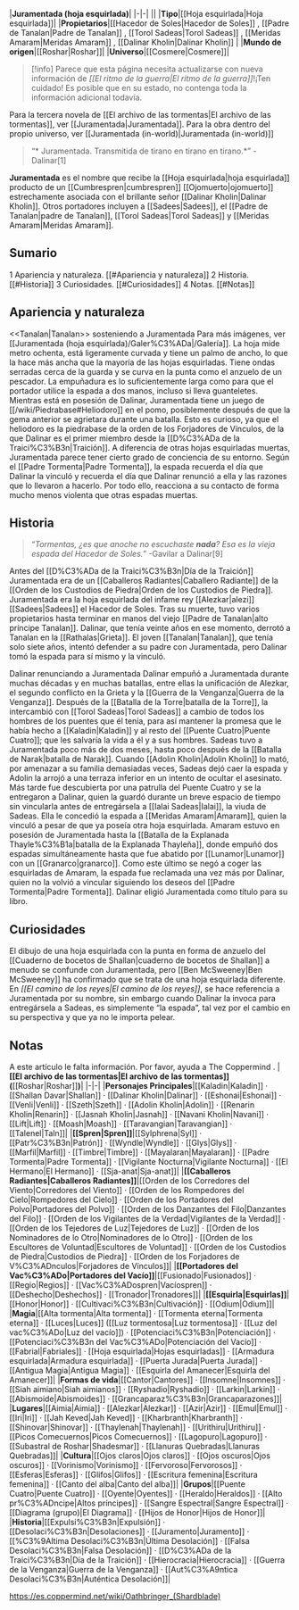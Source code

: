 

|**Juramentada (hoja esquirlada)**|
|-|-|
||
|**Tipo**|[[Hoja esquirlada\|Hoja esquirlada]]|
|**Propietarios**|[[Hacedor de Soles\|Hacedor de Soles]] , [[Padre de Tanalan\|Padre de Tanalan]] , [[Torol Sadeas\|Torol Sadeas]] , [[Meridas Amaram\|Meridas Amaram]] , [[Dalinar Kholin\|Dalinar Kholin]] |
|**Mundo de origen**|[[Roshar\|Roshar]]|
|**Universo**|[[Cosmere\|Cosmere]]|

> [!info] Parece que esta página necesita actualizarse con nueva información de *[[El ritmo de la guerra\|El ritmo de la guerra]]*!¡Ten cuidado! Es posible que en su estado, no contenga toda la información adicional todavía.

Para la tercera novela de [[El archivo de las tormentas\|El archivo de las tormentas]], ver [[Juramentada\|Juramentada]]. Para la obra dentro del propio universo, ver [[Juramentada (in-world)\|Juramentada (in-world)]]
>“* Juramentada. Transmitida de tirano en tirano en tirano.*”
\- Dalinar[1]


**Juramentada** es el nombre que recibe la [[Hoja esquirlada\|hoja esquirlada]] producto de un [[Cumbrespren\|cumbrespren]] [[Ojomuerto\|ojomuerto]] estrechamente asociada con el brillante señor [[Dalinar Kholin\|Dalinar Kholin]]. Otros portadores incluyen a [[Sadees\|Sadees]], el [[Padre de Tanalan\|padre de Tanalan]], [[Torol Sadeas\|Torol Sadeas]] y [[Meridas Amaram\|Meridas Amaram]].

## Sumario

1 Apariencia y naturaleza. [[#Apariencia y naturaleza]] 
2 Historia. [[#Historia]] 
3 Curiosidades. [[#Curiosidades]] 
4 Notas. [[#Notas]] 


## Apariencia y naturaleza
  <<Tanalan\|Tanalan>> sosteniendo a Juramentada
Para más imágenes, ver [[Juramentada (hoja esquirlada)/Galer%C3%ADa\|/Galería]].
La hoja mide metro ochenta, está ligeramente curvada y tiene un palmo de ancho, lo que la hace más ancha que la mayoría de las hojas esquirladas. Tiene ondas serradas cerca de la guarda y se curva en la punta como el anzuelo de un pescador. La empuñadura es lo suficientemente larga como para que el portador utilice la espada a dos manos, incluso si lleva guanteletes. Mientras está en posesión de Dalinar, Juramentada tiene un juego de [[/wiki/Piedrabase#Heliodoro]] en el pomo, posiblemente después de que la gema anterior se agrietara durante una batalla. Esto es curioso, ya que el heliodoro es la piedrabase de la orden de los Forjadores de Vínculos, de la que Dalinar es el primer miembro desde la [[D%C3%ADa de la Traici%C3%B3n\|Traición]].
A diferencia de otras hojas esquirladas muertas, Juramentada parece tener cierto grado de conciencia de su entorno. Según el [[Padre Tormenta\|Padre Tormenta]], la espada recuerda el día que Dalinar la vinculó y recuerda el día que Dalinar renunció a ella y las razones que lo llevaron a hacerlo. Por todo ello, reacciona a su contacto de forma mucho menos violenta que otras espadas muertas.

## Historia
>“*Tormentas, ¿es que anoche no escuchaste **nada**? Esa es la vieja espada del Hacedor de Soles.*”
\-Gavilar a Dalinar[9]


Antes del [[D%C3%ADa de la Traici%C3%B3n\|Día de la Traición]] Juramentada era de un [[Caballeros Radiantes\|Caballero Radiante]] de la [[Orden de los Custodios de Piedra\|Orden de los Custodios de Piedra]].
Juramentada era la hoja esquirlada del infame rey [[Alezkar\|alezi]] [[Sadees\|Sadees]] el Hacedor de Soles. Tras su muerte, tuvo varios propietarios hasta terminar en manos del viejo [[Padre de Tanalan\|alto príncipe Tanalan]]. Dalinar, que tenía veinte años en ese momento, derrotó a Tanalan en la [[Rathalas\|Grieta]]. El joven [[Tanalan\|Tanalan]], que tenía solo siete años, intentó defender a su padre con Juramentada, pero Dalinar tomó la espada para sí mismo y la vinculó.

  Dalinar renunciando a Juramentada
Dalinar empuñó a Juramentada durante muchas décadas y en muchas batallas, entre ellas la unificación de Alezkar, el segundo conflicto en la Grieta y la [[Guerra de la Venganza\|Guerra de la Venganza]]. Después de la [[Batalla de la Torre\|batalla de la Torre]], la intercambió con [[Torol Sadeas\|Torol Sadeas]] a cambio de todos los hombres de los puentes que él tenía, para así mantener la promesa que le había hecho a [[Kaladin\|Kaladin]] y al resto del [[Puente Cuatro\|Puente Cuatro]]; que les salvaría la vida a él y a sus hombres.
Sadeas tuvo a Juramentada poco más de dos meses, hasta poco después de la [[Batalla de Narak\|batalla de Narak]]. Cuando [[Adolin Kholin\|Adolin Kholin]] lo mató, por amenazar a su familia demasiadas veces, Sadeas dejó caer la espada y Adolin la arrojó a una terraza inferior en un intento de ocultar el asesinato. Más tarde fue descubierta por una patrulla del Puente Cuatro y se la entregaron a Dalinar, quien la guardó durante un breve espacio de tiempo sin vincularla antes de entregársela a [[Ialai Sadeas\|Ialai]], la viuda de Sadeas. Ella le concedió la espada a [[Meridas Amaram\|Amaram]], quien la vinculó a pesar de que ya poseía otra hoja esquirlada.
Amaram estuvo en posesión de Juramentada hasta la [[Batalla de la Explanada Thayle%C3%B1a\|batalla de la Explanada Thayleña]], donde empuñó dos espadas simultáneamente hasta que fue abatido por [[Lunamor\|Lunamor]] con un [[Granarco\|granarco]]. Como este último se negó a coger las esquirladas de Amaram, la espada fue reclamada una vez más por Dalinar, quien no la volvió a vincular siguiendo los deseos del [[Padre Tormenta\|Padre Tormenta]]. Dalinar eligió Juramentada como título para su libro.

## Curiosidades
El dibujo de una hoja esquirlada con la punta en forma de anzuelo del [[Cuaderno de bocetos de Shallan\|cuaderno de bocetos de Shallan]] a menudo se confunde con Juramentada, pero [[Ben McSweeney\|Ben McSweeney]] ha confirmado que se trata de una hoja esquirlada diferente.
En *[[El camino de los reyes\|El camino de los reyes]]*, se hace referencia a Juramentada por su nombre, sin embargo cuando Dalinar la invoca para entregársela a Sadeas, es simplemente “la espada”, tal vez por el cambio en su perspectiva y que ya no le importa pelear.
## Notas

A este artículo le falta información. Por favor, ayuda a The Coppermind .
|**[[El archivo de las tormentas\|El archivo de las tormentas]] (**[[Roshar\|Roshar]]**)**|
|-|-|
|**Personajes Principales**|[[Kaladin\|Kaladin]] · [[Shallan Davar\|Shallan]] · [[Dalinar Kholin\|Dalinar]] · [[Eshonai\|Eshonai]] · [[Venli\|Venli]] · [[Szeth\|Szeth]] · [[Adolin Kholin\|Adolin]] · [[Renarin Kholin\|Renarin]] · [[Jasnah Kholin\|Jasnah]] · [[Navani Kholin\|Navani]] · [[Lift\|Lift]] · [[Moash\|Moash]] · [[Taravangian\|Taravangian]] · [[Talenel\|Taln]]|
|**[[Spren\|Spren]]**|[[Sylphrena\|Syl]] · [[Patr%C3%B3n\|Patrón]] · [[Wyndle\|Wyndle]] · [[Glys\|Glys]] · [[Marfil\|Marfil]] · [[Timbre\|Timbre]] · [[Mayalaran\|Mayalaran]] · [[Padre Tormenta\|Padre Tormenta]] · [[Vigilante Nocturna\|Vigilante Nocturna]] · [[El Hermano\|El Hermano]] · [[Sja-anat\|Sja-anat]]|
|**[[Caballeros Radiantes\|Caballeros Radiantes]]**|[[Orden de los Corredores del Viento\|Corredores del Viento]] · [[Orden de los Rompedores del Cielo\|Rompedores del Cielo]] · [[Orden de los Portadores del Polvo\|Portadores del Polvo]] · [[Orden de los Danzantes del Filo\|Danzantes del Filo]] · [[Orden de los Vigilantes de la Verdad\|Vigilantes de la Verdad]] · [[Orden de los Tejedores de Luz\|Tejedores de Luz]] · [[Orden de los Nominadores de lo Otro\|Nominadores de lo Otro]] · [[Orden de los Escultores de Voluntad\|Escultores de Voluntad]] · [[Orden de los Custodios de Piedra\|Custodios de Piedra]] · [[Orden de los Forjadores de V%C3%ADnculos\|Forjadores de Vínculos]]|
|**[[Portadores del Vac%C3%ADo\|Portadores del Vacío]]**|[[Fusionado\|Fusionados]] · [[Regio\|Regios]] · [[Vac%C3%ADospren\|Vacíospren]] · [[Deshecho\|Deshechos]] · [[Tronador\|Tronadores]]|
|**[[Esquirla\|Esquirlas]]**|[[Honor\|Honor]] · [[Cultivaci%C3%B3n\|Cultivación]] · [[Odium\|Odium]]|
|**Magia**|[[Alta tormenta\|Alta tormenta]] · [[Tormenta eterna\|Tormenta eterna]] · [[Luces\|Luces]] ([[Luz tormentosa\|Luz tormentosa]] · [[Luz del vac%C3%ADo\|Luz del vacío]]) · [[Potenciaci%C3%B3n\|Potenciación]] · [[Potenciaci%C3%B3n del Vac%C3%ADo\|Potenciación del Vacío]] · [[Fabrial\|Fabriales]] · [[Hoja esquirlada\|Hojas esquirladas]] · [[Armadura esquirlada\|Armadura esquirlada]] · [[Puerta Jurada\|Puerta Jurada]] · [[Antigua Magia\|Antigua Magia]] · [[Esquirla del Amanecer\|Esquirla del Amanecer]]|
|**Formas de vida**|[[Cantor\|Cantores]] · [[Insomne\|Insomnes]] · [[Siah aimiano\|Siah aimianos]] · [[Ryshadio\|Ryshadio]] · [[Larkin\|Larkin]] · [[Abismoide\|Abismoides]] · [[Grancaparaz%C3%B3n\|Grancaparazones]]|
|**Lugares**|[[Aimia\|Aimia]] · [[Alezkar\|Alezkar]] · [[Azir\|Azir]] · [[Emul\|Emul]] · [[Iri\|Iri]] · [[Jah Keved\|Jah Keved]] · [[Kharbranth\|Kharbranth]] · [[Shinovar\|Shinovar]] · [[Thaylenah\|Thaylenah]] · [[Urithiru\|Urithiru]] · [[Picos Comecuernos\|Picos Comecuernos]] · [[Lagopuro\|Lagopuro]] · [[Subastral de Roshar\|Shadesmar]] · [[Llanuras Quebradas\|Llanuras Quebradas]]|
|**Cultura**|[[Ojos claros\|Ojos claros]] · [[Ojos oscuros\|Ojos oscuros]] · [[Vorinismo\|Vorinismo]] · [[Fervoroso\|Fervorosos]] · [[Esferas\|Esferas]] · [[Glifos\|Glifos]] · [[Escritura femenina\|Escritura femenina]] · [[Canto del alba\|Canto del alba]]|
|**Grupos**|[[Puente Cuatro\|Puente Cuatro]] · [[Oyente\|Oyentes]] · [[Heraldo\|Heraldos]] · [[Alto pr%C3%ADncipe\|Altos príncipes]] · [[Sangre Espectral\|Sangre Espectral]] · [[Diagrama (grupo)\|El Diagrama]] · [[Hijos de Honor\|Hijos de Honor]]|
|**Historia**|[[Expulsi%C3%B3n\|Expulsión]] · [[Desolaci%C3%B3n\|Desolaciones]] · [[Juramento\|Juramento]] · [[%C3%9Altima Desolaci%C3%B3n\|Última Desolación]] · [[Falsa Desolaci%C3%B3n\|Falsa Desolación]] · [[D%C3%ADa de la Traici%C3%B3n\|Día de la Traición]] · [[Hierocracia\|Hierocracia]] · [[Guerra de la Venganza\|Guerra de la Venganza]] · [[Aut%C3%A9ntica Desolaci%C3%B3n\|Auténtica Desolación]]|



https://es.coppermind.net/wiki/Oathbringer_(Shardblade)